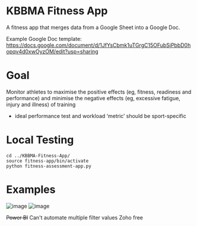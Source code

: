 # KBBMA Fitness App

A fitness app that merges data from a Google Sheet into a Google Doc.

Example Google Doc template: https://docs.google.com/document/d/1JfYsCbmk1uTGrgC15OFubSjPbbD0hopqv4d0xwOyzOM/edit?usp=sharing

# Goal
Monitor athletes to maximise the positive effects (eg, fitness, readiness and performance) and minimise the negative effects (eg, excessive fatigue, injury and illness) of training
- ideal performance test and workload ‘metric’ should be sport-specific

# Local Testing
```
cd ../KBBMA-Fitness-App/
source fitness-app/bin/activate
python fitness-assessment-app.py
```

# Examples
![image](https://user-images.githubusercontent.com/70655743/120419803-1fd81200-c331-11eb-9a71-23aa430653e1.png)
![image](https://user-images.githubusercontent.com/70655743/120420137-c58b8100-c331-11eb-9c80-961f7c3f1a19.png)

~~Power BI~~ Can't automate multiple filter values
Zoho free
